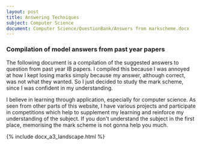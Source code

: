 ```yaml
---
layout: post
title: Answering Techniques
subject: Computer Science
document: Computer Science/QuestionBank/Answers from markscheme.docx
---
```


### Compilation of model answers from past year papers

The following document is a compilation of the suggested answers to question from past year IB papers. I compiled this because I was annoyed at how I kept losing marks simply because my answer, although correct, was not what they wanted. So I just decided to study the mark scheme, since I was confident in my understanding. 

I believe in learning through application, especially for computer science. As seen from other parts of this website, I have various projects and participate in competitions which help to supplement my learning and reinforce my understanding of the subject. If you don't understand the subject in the first place, memorising the mark scheme is not gonna help you much. 

{% include docx_a3_landscape.html %}